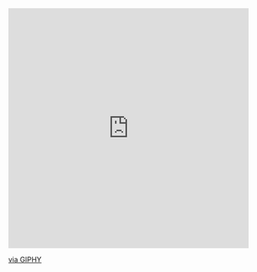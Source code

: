 <html>
<head>
  <title>Get Out</title>
 </head>
<body>
<iframe src="https://giphy.com/embed/ocuQpTqeFlDOP4fFJI" width="480" height="480" frameBorder="0" class="giphy-embed" allowFullScreen></iframe><p><a href="https://giphy.com/gifs/paxful-fixing-under-maintenance-site-ocuQpTqeFlDOP4fFJI">via GIPHY</a></p>
</body>
</html>
